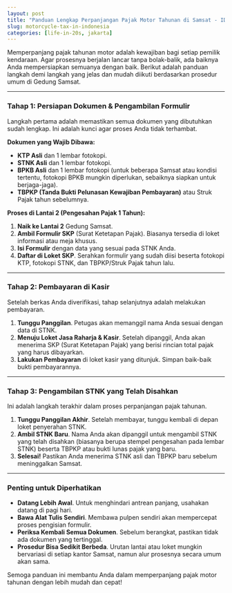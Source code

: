 ```yaml
---
layout: post
title: "Panduan Lengkap Perpanjangan Pajak Motor Tahunan di Samsat - IDN"
slug: motorcycle-tax-in-indonesia
categories: [life-in-20s, jakarta]
---
```


Memperpanjang pajak tahunan motor adalah kewajiban bagi setiap pemilik kendaraan. Agar prosesnya berjalan lancar tanpa bolak-balik, ada baiknya Anda mempersiapkan semuanya dengan baik. Berikut adalah panduan langkah demi langkah yang jelas dan mudah diikuti berdasarkan prosedur umum di Gedung Samsat.

---

### Tahap 1: Persiapan Dokumen & Pengambilan Formulir

Langkah pertama adalah memastikan semua dokumen yang dibutuhkan sudah lengkap. Ini adalah kunci agar proses Anda tidak terhambat.

**Dokumen yang Wajib Dibawa:**

- **KTP Asli** dan 1 lembar fotokopi.
- **STNK Asli** dan 1 lembar fotokopi.
- **BPKB Asli** dan 1 lembar fotokopi (untuk beberapa Samsat atau kondisi tertentu, fotokopi BPKB mungkin diperlukan, sebaiknya siapkan untuk berjaga-jaga).
- **TBPKP (Tanda Bukti Pelunasan Kewajiban Pembayaran)** atau Struk Pajak tahun sebelumnya.

**Proses di Lantai 2 (Pengesahan Pajak 1 Tahun):**

1.  **Naik ke Lantai 2** Gedung Samsat.
2.  **Ambil Formulir SKP** (Surat Ketetapan Pajak). Biasanya tersedia di loket informasi atau meja khusus.
3.  **Isi Formulir** dengan data yang sesuai pada STNK Anda.
4.  **Daftar di Loket SKP**. Serahkan formulir yang sudah diisi beserta fotokopi KTP, fotokopi STNK, dan TBPKP/Struk Pajak tahun lalu.

---

### Tahap 2: Pembayaran di Kasir

Setelah berkas Anda diverifikasi, tahap selanjutnya adalah melakukan pembayaran.

1.  **Tunggu Panggilan**. Petugas akan memanggil nama Anda sesuai dengan data di STNK.
2.  **Menuju Loket Jasa Raharja & Kasir**. Setelah dipanggil, Anda akan menerima SKP (Surat Ketetapan Pajak) yang berisi rincian total pajak yang harus dibayarkan.
3.  **Lakukan Pembayaran** di loket kasir yang ditunjuk. Simpan baik-baik bukti pembayarannya.

---

### Tahap 3: Pengambilan STNK yang Telah Disahkan

Ini adalah langkah terakhir dalam proses perpanjangan pajak tahunan.

1.  **Tunggu Panggilan Akhir**. Setelah membayar, tunggu kembali di depan loket penyerahan STNK.
2.  **Ambil STNK Baru**. Nama Anda akan dipanggil untuk mengambil STNK yang telah disahkan (biasanya berupa stempel pengesahan pada lembar STNK) beserta TBPKP atau bukti lunas pajak yang baru.
3.  **Selesai!** Pastikan Anda menerima STNK asli dan TBPKP baru sebelum meninggalkan Samsat.

---

### Penting untuk Diperhatikan

- **Datang Lebih Awal**. Untuk menghindari antrean panjang, usahakan datang di pagi hari.
- **Bawa Alat Tulis Sendiri**. Membawa pulpen sendiri akan mempercepat proses pengisian formulir.
- **Periksa Kembali Semua Dokumen**. Sebelum berangkat, pastikan tidak ada dokumen yang tertinggal.
- **Prosedur Bisa Sedikit Berbeda**. Urutan lantai atau loket mungkin bervariasi di setiap kantor Samsat, namun alur prosesnya secara umum akan sama.

Semoga panduan ini membantu Anda dalam memperpanjang pajak motor tahunan dengan lebih mudah dan cepat!
